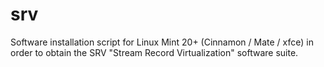 # srv
Software installation script for Linux Mint 20+ (Cinnamon / Mate / xfce) in order to obtain the SRV "Stream Record Virtualization" software suite.
